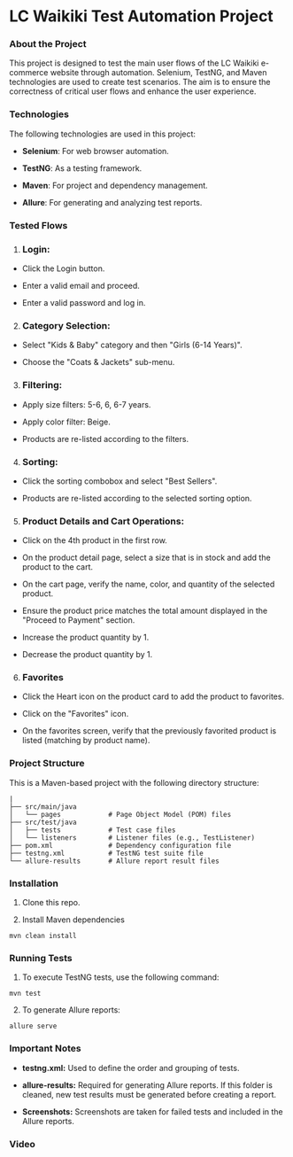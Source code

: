 # LC Waikiki Test Automation Project
### About the Project

This project is designed to test the main user flows of the LC Waikiki e-commerce website through automation. Selenium, TestNG, and Maven technologies are used to create test scenarios. The aim is to ensure the correctness of critical user flows and enhance the user experience.

### Technologies

The following technologies are used in this project:

* **Selenium**: For web browser automation.

* **TestNG**: As a testing framework.

* **Maven**: For project and dependency management.

* **Allure**: For generating and analyzing test reports.

###  Tested Flows

1. ### Login:

* Click the Login button.

* Enter a valid email and proceed.

* Enter a valid password and log in.

2. ### Category Selection:

* Select "Kids & Baby" category and then "Girls (6-14 Years)".

* Choose the "Coats & Jackets" sub-menu.

3. ### Filtering:

* Apply size filters: 5-6, 6, 6-7 years.

* Apply color filter: Beige.

* Products are re-listed according to the filters.

4. ### Sorting:

* Click the sorting combobox and select "Best Sellers".

* Products are re-listed according to the selected sorting option.

5. ### Product Details and Cart Operations:

* Click on the 4th product in the first row.

* On the product detail page, select a size that is in stock and add the product to the cart.
  
* On the cart page, verify the name, color, and quantity of the selected product.

* Ensure the product price matches the total amount displayed in the "Proceed to Payment" section.
  
* Increase the product quantity by 1.

* Decrease the product quantity by 1.

6. ### Favorites 
* Click the Heart icon on the product card to add the product to favorites.
  
* Click on the "Favorites" icon.
  
* On the favorites screen, verify that the previously favorited product is listed (matching by product name).


### Project Structure
This is a Maven-based project with the following directory structure:

```
|
├── src/main/java        
│   └── pages            # Page Object Model (POM) files
├── src/test/java        
│   ├── tests            # Test case files
│   └── listeners        # Listener files (e.g., TestListener)
├── pom.xml              # Dependency configuration file
├── testng.xml           # TestNG test suite file
└── allure-results       # Allure report result files

```

  ### Installation
1. Clone this repo.
  
2. Install Maven dependencies
```
mvn clean install
 ```

### Running Tests
1. To execute TestNG tests, use the following command:
```
mvn test
```
2. To generate Allure reports:
```
allure serve
```

### Important Notes
* **testng.xml:** Used to define the order and grouping of tests.

* **allure-results:** Required for generating Allure reports. If this folder is cleaned, new   test    results must be generated before creating a report.

* **Screenshots:** Screenshots are taken for failed tests and included in the Allure reports.
  
### Video
<!-- Uploading "lcwautomation.mp4"... -->



















  
